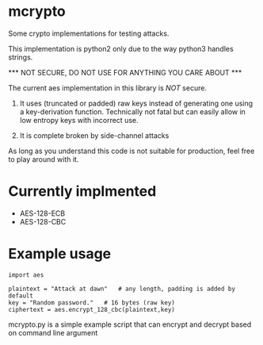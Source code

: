 # mcrypto

Some crypto implementations for testing attacks.

This implementation is python2 only due to the way python3 handles
strings.

*** NOT SECURE, DO NOT USE FOR ANYTHING YOU CARE ABOUT ***

The current aes implementation in this library is *NOT* secure.

1. It uses (truncated or padded) raw keys instead of generating one
   using a key-derivation function. Technically not fatal but can
   easily allow in low entropy keys with incorrect use.

2. It is complete broken by side-channel attacks

As long as you understand this code is not suitable for production,
feel free to play around with it.

# Currently implmented

- AES-128-ECB
- AES-128-CBC

# Example usage

    import aes

    plaintext = "Attack at dawn"   # any length, padding is added by default
    key = "Random password."   # 16 bytes (raw key)
    ciphertext = aes.encrypt_128_cbc(plaintext,key)

mcrypto.py is a simple example script that can encrypt and decrypt based on command line argument

